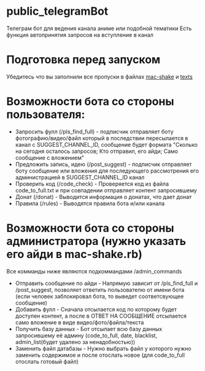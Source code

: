 # public_telegramBot
Телеграм бот для ведения канала аниме или подобной тематики
Есть функция автопринятия запросов на вступление в канал
# Подготовка перед запуском
Убедитесь что вы заполнили все пропуски в файлах [mac-shake](https://github.com/ALEKSEYR554/public_telegramBot-/blob/main/library/mac-shake.rb) и [texts](https://github.com/ALEKSEYR554/public_telegramBot-/blob/main/library/texts.rb)
# Возможности бота со стороны пользователя:
+ Запросить фулл (/pls_find_full) - подписчик отправляет боту фотографию/видео/файл который в последствии пересылается в канал с SUGGEST_CHANNEL_ID, сообщение будет формата "Сколько на сегодня осталось запросов; Кто отправил, его айди; Само сообщение с вложением"
+ Предложить запись, идею (/post_suggest) - подписчик отправляет боту сообщение или вложения для последующего рассмотрения его администрацией в SUGGEST_CHANNEL_ID канал
+ Проверить код (/code_check) - Проверяется код из файла code_to_full.txt и при совпадении отправляет контент запросившему
+ Донат (/donat) - Выводится информация о донатах, что дает донат
+ Правила (/rules) - Выводятся правила бота и/или канала
# Возможности бота со стороны администратора (нужно указать его айди в mac-shake.rb)
Все комманды ниже являются подкоммандами /admin_commands
+ Отправить сообщение по айди - Напрямую зависит от /pls_find_full и /post_suggest, позволяет ответить пользователю от имени бота (если человек заблокировал бота, то выведет соответсвующее сообщение)
+ Добавить фулл - Сначала отсылается код по которому будет доступен контент, а после в ОТВЕТ НА СООБЩЕНИЕ отсылается само вложение в виде видео/фото/файла/текста
+ Получить базу данных - Бот отсылает всю базу данных запросившему её админу (code_to_full, date, blacklist, admin_list(будет удалено за ненадобностью))
+ Заменить файл датабазы - Нужно выбрать файл у которого нужно заменить содержимое и после отослать новое (для code_to_full отослать готовый файл)
